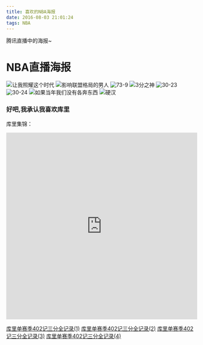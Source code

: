 ```yaml
---
title: 喜欢的NBA海报
date: 2016-08-03 21:01:24
tags: NBA
---
```


腾讯直播中的海报~
<!-- more -->
# NBA直播海报

![让我照耀这个时代](http://obc3a6u0s.bkt.clouddn.com/10.pic.jpg)
![影响联盟格局的男人](http://obc3a6u0s.bkt.clouddn.com/9.pic.jpg)
![73-9](http://obc3a6u0s.bkt.clouddn.com/6.pic.jpg)
![3分之神](http://obc3a6u0s.bkt.clouddn.com/8.pic.jpg)
![30-23](http://obc3a6u0s.bkt.clouddn.com/4.pic.jpg)
![30-24](http://obc3a6u0s.bkt.clouddn.com/3.pic.jpg)
![如果当年我们没有各奔东西](http://obc3a6u0s.bkt.clouddn.com/7.pic.jpg)
![硬汉](http://obc3a6u0s.bkt.clouddn.com/5.pic.jpg)

### 好吧,我承认我喜欢库里
库里集锦：
<iframe height=498 width=510 src="http://player.youku.com/embed/XMTU5NjU4ODA4NA==" frameborder=0 allowfullscreen></iframe>

[库里单赛季402记三分全记录(1)](http://v.qq.com/cover/7/7kxz9octhcmo01t.html?vid=h0020hfumc3)
[库里单赛季402记三分全记录(2)](http://v.qq.com/cover/6/6fp1b9m6nttqy0p.html?vid=i0020rjlj6t)
[库里单赛季402记三分全记录(3)](http://v.qq.com/cover/1/16857d5zainor08.html?vid=o0020yrgd8p)
[库里单赛季402记三分全记录(4)](http://v.qq.com/cover/r/roghcf5e4j44o31.html?vid=v0020t6dy77)